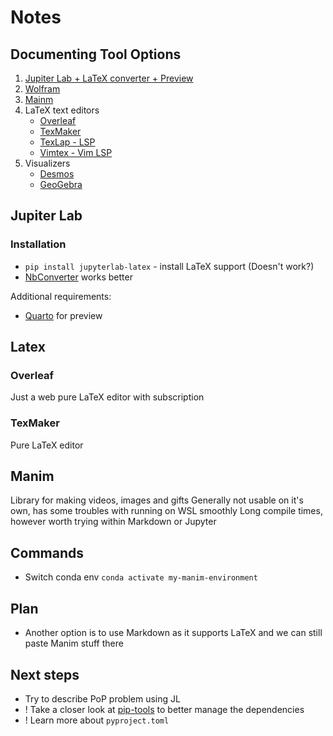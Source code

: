 # Notes

## Documenting Tool Options

1. [Jupiter Lab + LaTeX converter + Preview](#jupiter-lab)
2. [Wolfram](https://www.wolfram.com/mathematica/)
3. [Mainm](https://docs.manim.community/en/stable/guides/using_text.html#text-with-latex)
4. LaTeX text editors
     - [Overleaf](https://www.overleaf.com/)
     - [TexMaker](https://www.xm1math.net/texmaker/index.html)
     - [TexLap - LSP](https://github.com/latex-lsp/texlab)
     - [Vimtex - Vim LSP](https://github.com/lervag/vimtex)
5. Visualizers
     - [Desmos](https://www.desmos.com/geometry/tjtt82sxwi)
     - [GeoGebra](https://www.geogebra.org/math/angles#upper-elementary)

## Jupiter Lab

### Installation

- `pip install jupyterlab-latex` - install LaTeX support (Doesn't work?)
- [NbConverter](https://saturncloud.io/blog/how-to-use-latex-in-jupyter-notebook/) works better

Additional requirements:
- [Quarto](https://quarto.org/docs/get-started/) for preview

## Latex

### Overleaf

Just a web pure LaTeX editor with subscription

### TexMaker

Pure LaTeX editor

## Manim

Library for making videos, images and gifts
Generally not usable on it's own, has some troubles with running on WSL smoothly
Long compile times, however worth trying within Markdown or Jupyter

## Commands

- Switch conda env `conda activate my-manim-environment`

## Plan

- Another option is to use Markdown as it supports LaTeX and we can still paste Manim stuff there


## Next steps

- Try to describe PoP problem using JL
- ! Take a closer look at [pip-tools](https://github.com/jazzband/pip-tools) to better manage the dependencies
- ! Learn more about `pyproject.toml`
